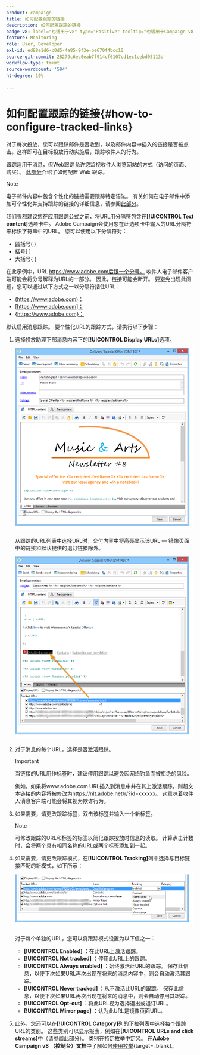 ```yaml
---
product: campaign
title: 如何配置跟踪的链接
description: 如何配置跟踪的链接
badge-v8: label="也适用于v8" type="Positive" tooltip="也适用于Campaign v8"
feature: Monitoring
role: User, Developer
exl-id: ed88e1d6-c0d5-4a85-9f3e-be670f4bcc10
source-git-commit: 28279c6ec0eab7f914cf6107cd1ec1cebd05113d
workflow-type: tm+mt
source-wordcount: '594'
ht-degree: 10%

---
```


# 如何配置跟踪的链接{#how-to-configure-tracked-links}



对于每次投放，您可以跟踪邮件是否收到，以及邮件内容中插入的链接是否被点击。这样即可在目标投放行动实施后，跟踪收件人的行为。

跟踪适用于消息，但Web跟踪允许您监视收件人浏览网站的方式（访问的页面、购买）。 [此部分](../../configuration/using/about-web-tracking.md)介绍了如何配置 Web 跟踪。

>[!NOTE]
>
>电子邮件内容中包含个性化的链接需要跟踪特定语法。 有关如何在电子邮件中添加可个性化并支持跟踪的链接的详细信息，请参阅[此部分](tracking-personalized-links.md)。

我们强烈建议您在应用跟踪公式之前，将URL用分隔符包含在&#x200B;**[!UICONTROL Text content]**&#x200B;选项卡中。 Adobe Campaign会使用您在此选项卡中输入的URL分隔符来标识字符串中的URL。 您可以使用以下分隔符对：
* 圆括号( )
* 括号[ ]
* 大括号{ }

在此示例中，URL https://www.adobe.com后跟一个分号。 收件人电子邮件客户端可能会将分号解释为URL的一部分。 因此，链接可能会断开。 要避免出现此问题，您可以通过以下方式之一以分隔符括住URL：
* (https://www.adobe.com)；
* [https://www.adobe.com]；
* {https://www.adobe.com}；

默认启用消息跟踪。 要个性化URL的跟踪方式，请执行以下步骤：

1. 选择投放助理下部消息内容下的&#x200B;**[!UICONTROL Display URLs]**&#x200B;选项。

   ![](assets/s_ncs_user_email_del_display_urls.png)

   从跟踪的URL列表中选择URL时，交付内容中将高亮显示该URL — 镜像页面中的链接和默认提供的退订链接除外。

   ![](assets/s_ncs_user_email_del_show_urls.png)

1. 对于消息的每个URL，选择是否激活跟踪。

   >[!IMPORTANT]
   >
   >当链接的URL用作标签时，建议停用跟踪以避免因网络钓鱼而被拒绝的风险。
   >
   >例如，如果将www.adobe.com URL插入到消息中并在其上激活跟踪，则超文本链接的内容将被修改为https://nlt.adobe.net/r/?id=xxxxxx。 这意味着收件人消息客户端可能会将其视为欺诈行为。

1. 如果需要，请更改跟踪标签，双击该标签并输入一个新标签。

   >[!NOTE]
   >
   >可修改跟踪的URL和标签的标签以简化跟踪投放时信息的读取。 计算点击计数时，会将两个具有相同名称的URL或两个标签添加到一起。

1. 如果需要，请更改跟踪模式，在&#x200B;**[!UICONTROL Tracking]**&#x200B;列中选择与目标链接匹配的新模式，如下所示：

   ![](assets/s_ncs_user_select_tracking_mode.png)

   对于每个单独的URL，您可以将跟踪模式设置为以下值之一：

   * **[!UICONTROL Enabled]** ：在此URL上激活跟踪。
   * **[!UICONTROL Not tracked]** ：停用此URL上的跟踪。
   * **[!UICONTROL Always enabled]** ：始终激活此URL的跟踪。 保存此信息，以便下次如果URL再次出现在将来的消息内容中，则会自动激活其跟踪。
   * **[!UICONTROL Never tracked]** ：从不激活此URL的跟踪。 保存此信息，以便下次如果URL再次出现在将来的消息中，则会自动停用其跟踪。
   * **[!UICONTROL Opt-out]** ：将此URL视为选择退出或退订URL。
   * **[!UICONTROL Mirror page]** ：认为此URL是镜像页面URL。

1. 此外，您还可以在&#x200B;**[!UICONTROL Category]**&#x200B;列的下拉列表中选择每个跟踪URL的类别。 这些类别可以显示报表，例如在&#x200B;**[!UICONTROL URLs and click streams]**&#x200B;中（请参阅[此部分](../../reporting/using/reports-on-deliveries.md#urls-and-click-streams)）。 类别在特定枚举中定义。 在&#x200B;**Adobe Campaign v8 （控制台）文档**&#x200B;中了解如何[使用枚举](https://experienceleague.adobe.com/zh-hans/docs/campaign/campaign-v8/config/settings/enumerations){target=_blank}。
